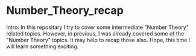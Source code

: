 # Number_Theory_recap
Intro: In this repositary I try to cover some intermediate "Number Theory" related topics. However, in previous, I was already covered some of the "Number Theory" topics. It may help to recap those also. Hope, this time I will learn something exciting.
